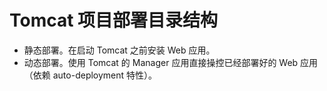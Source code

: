# Tomcat 项目部署目录结构
- 静态部署。在启动 Tomcat 之前安装 Web 应用。
- 动态部署。使用 Tomcat 的 Manager 应用直接操控已经部署好的 Web 应用（依赖 auto-deployment 特性）。
